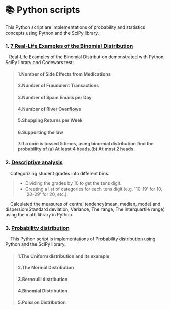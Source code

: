 ## <h1 id="top">📚 Python scripts</h1>

This Python script are implementations of probability and statistics concepts using Python and the SciPy library. 

### 1. [7 Real-Life Examples of the Binomial Distribution](./7_Real_Life_Examples_of_the_Binomial_Distribution.ipynb)

  &nbsp;&nbsp;&nbsp;Real-Life Examples of the Binomial Distribution demonstrated with Python, SciPy library and Codewars test: 

> #### 1.Number of Side Effects from Medications
>
> #### 2.Number of Fraudulent Transactions
>
> #### 3.Number of Spam Emails per Day
>
> #### 4.Number of River Overflows
>
> #### 5.Shopping Returns per Week
>
> #### 6.Supporting the law
>
> #### 7.If a coin is tossed 5 times, using binomial distribution find the probability of (a) At least 4 heads.(b) At most 2 heads.


### 2. [Descriptive analysis](./Descriptive_analysis.ipynb)
&nbsp;&nbsp;&nbsp; Categorizing student grades into different bins.
> - Dividing the grades by 10 to get the tens digit.
> - Creating a list of categories for each tens digit (e.g. '10-19' for 10, '20-29' for 20, etc.).

&nbsp;&nbsp;&nbsp; Calculated the measures of central tendency(mean, median, mode) and dispersion(Standard deviation, Variance, The range, The interquartile range) using the math library in Python. 

### 3. [Probability distribution](./Probability_distribution.ipynb)
&nbsp;&nbsp;&nbsp; This Python script is implementations of Probability distribution using Python and the SciPy library.
> #### 1.The Uniform distribution and its example
> #### 2.The Normal Distribution
> #### 3.Bernoulli distribution
> #### 4.Binomial Distribution
> #### 5.Poisson Distribution
